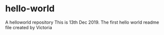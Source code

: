 # hello-world
A helloworld repository
This is 13th Dec 2019. The first hello world readme file created by Victoria
